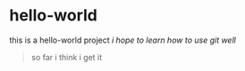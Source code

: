 # hello-world
this is a hello-world project
*i hope to learn how to use git well*
>so far i think i get it
